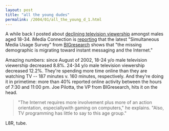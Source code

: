 ```yaml
---
layout: post
title: "all the young dudes"
permalink: /2004/01/all_the_young_d_1.html
---
```


<p>A while back I posted about <a href="http://sippey.typepad.com/filtered/2003/11/where_are_the_y.html">declining television viewership</a> amongst males aged 18-34.  iMedia Connection is <a href="http://www.imediaconnection.com/content/features/010804c.asp">reporting</a> that the latest "Simultaneous Media Usage Survey" from <a href="http://www.bigresearch.com/">BIGresearch</a> shows that "the missing demographic is migrating toward instant messaging and the Internet."</p>

<p>Amazing numbers:  since August of 2002, 18-24 y/o male television viewership decreased 8.8%.  24-34 y/o male television viewership decreased 12.2%.  They're spending more time online than they are watching TV -- 187 minutes v. 160 minutes, respectively.  And they're doing it in primetime:  more than 40% reported online activity between the hours of 7:30 and 11:00 pm.  Joe Pilotta, the VP from BIGresearch, hits it on the head.</p>

<blockquote>"The Internet requires more involvement plus more of an action orientation, especiallywith gaming on computers," he explains.  "Also, TV programming has little to say to this age group."</blockquote>

<p>L8R, tube.</p>


